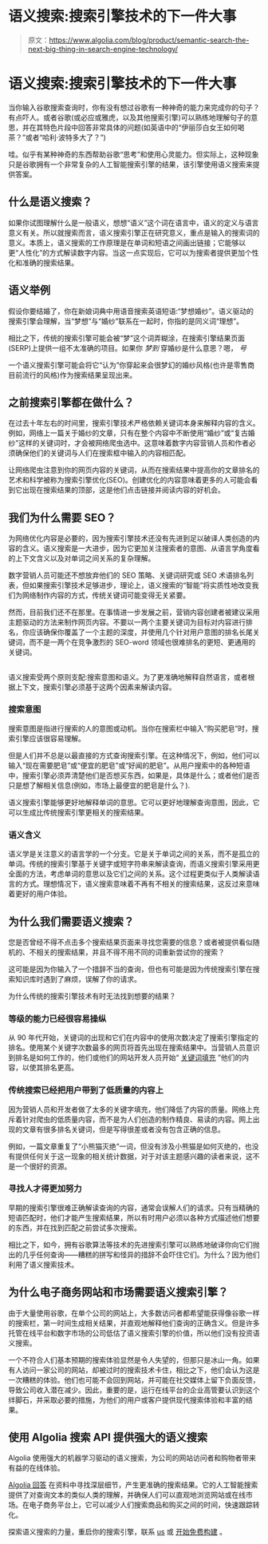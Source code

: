 # 语义搜索:搜索引擎技术的下一件大事

> 原文：<https://www.algolia.com/blog/product/semantic-search-the-next-big-thing-in-search-engine-technology/>

# [](#semantic-search-the-next-big-thing-in-search-engine-technology)语义搜索:搜索引擎技术的下一件大事

当你输入谷歌搜索查询时，你有没有想过谷歌有一种神奇的能力来完成你的句子？有点吓人。或者谷歌(或必应或雅虎，以及其他搜索引擎)可以熟练地理解句子的意思，并在其特色片段中回答非常具体的问题(如英语中的“伊丽莎白女王如何喝茶？”或者“哈利·波特多大了？”)

哇。似乎有某种神奇的东西帮助谷歌“思考”和使用心灵能力。但实际上，这种现象只是谷歌拥有一个非常复杂的人工智能搜索引擎的结果，该引擎使用语义搜索来提供答案。

## [](#what-is-semantic-search%c2%a0)什么是语义搜索？

如果你试图理解什么是一般语义，想想“语义”这个词在语言中，语义的定义与语言意义有关。所以就搜索而言，语义搜索引擎正在研究意义，重点是输入的搜索词的意义。本质上，语义搜索的工作原理是在单词和短语之间画出链接；它能够以更“人性化”的方式解读数字内容。当这一点实现后，它可以为搜索者提供更加个性化和准确的搜索结果。

## [](#examples-of-semantics)语义举例

假设你要结婚了，你在新娘词典中用语音搜索英语短语:“梦想婚纱”。语义驱动的搜索引擎会理解，当“梦想”与“婚纱”联系在一起时，你指的是同义词“理想”。

相比之下，传统的搜索引擎可能会被“梦”这个词弄糊涂，在搜索引擎结果页面(SERP)上提供一组不太准确的项目。如果你 *梦到* 穿婚纱是什么意思？嗯， *号*

一个语义搜索引擎可能会将它“认为”你穿起来会很梦幻的婚纱风格(也许是零售商目前流行的风格)作为搜索结果呈现出来。

## [](#what-were-search-engines-doing-before)之前搜索引擎都在做什么？

在过去十年左右的时间里，搜索引擎技术严格依赖关键词本身来解释内容的含义。例如，网络上一篇关于婚纱的文章，只有在整个内容中不断使用“婚纱”或“复古婚纱”这样的关键词时，才会被网络爬虫选中。这意味着数字内容营销人员和作者必须确保他们的关键词与人们在搜索框中输入的内容相匹配。

让网络爬虫注意到你的网页内容的关键词，从而在搜索结果中提高你的文章排名的艺术和科学被称为搜索引擎优化(SEO)。创建优化的内容意味着更多的人可能会看到它出现在搜索结果的顶部，这是他们点击链接并阅读内容的好机会。

## [](#why-have-we-needed-seo%c2%a0)我们为什么需要 SEO？

为网络优化内容是必要的，因为搜索引擎技术还没有先进到足以破译人类创造的内容的含义。语义搜索是一大进步，因为它更加关注搜索者的意图、从语言学角度看的上下文含义以及对单词之间关系的复杂理解。

数字营销人员可能还不想放弃他们的 SEO 策略、关键词研究或 SEO 术语排名列表，但如果搜索引擎技术足够进步，理论上，语义搜索的“智能”将实质性地改变我们为网络制作内容的方式，传统关键词可能变得无关紧要。

然而，目前我们还不在那里。在事情进一步发展之前，营销内容创建者被建议采用主题驱动的方法来制作网页内容。不要以一两个主要关键词为目标对内容进行排名，你应该确保你覆盖了一个主题的深度，并使用几个针对用户意图的排名[](https://www.semrush.com/blog/how-to-choose-long-tail-keywords/)长尾关键词，而不是一两个在竞争激烈的 SEO-word 领域也很难排名的更短、更通用的关键词。

## [](#the-principles-of-semantic-search%c2%a0)

语义搜索受两个原则支配:搜索意图和语义。为了更准确地解释自然语言，或者根据上下文，搜索引擎必须基于这两个因素来解读内容。

### [](#search-intent%c2%a0)搜索意图

搜索意图是指进行搜索的人的意图或动机。当你在搜索栏中输入“购买肥皂”时，搜索引擎应该很容易理解。

但是人们并不总是以最直接的方式查询搜索引擎。在这种情况下，例如，他们可以输入“现在需要肥皂”或“便宜的肥皂”或“好闻的肥皂”。从用户搜索中的各种短语中，搜索引擎必须弄清楚他们是否想买东西，如果是，具体是什么；或者他们是否只是想了解相关信息(例如，市场上最便宜的肥皂是什么？).

语义搜索引擎能够更好地解释单词的意思。它可以更好地理解查询意图，因此，它可以生成比传统搜索引擎更相关的搜索结果。

### [](#semantic-meaning%c2%a0)语义含义

语义学是关注意义的语言学的一个分支。它是关于单词之间的关系，而不是孤立的单词。传统的搜索引擎基于关键字或短字符串来解读查询，而语义搜索引擎采用更全面的方法，考虑单词的意思以及它们之间的关系。这个过程更类似于人类解读语言的方式。理想情况下，语义搜索意味着不再有不相关的搜索结果，这反过来意味着更好的用户体验。

## [](#why-do-we-need-semantic-search%c2%a0)为什么我们需要语义搜索？

您是否曾经不得不点击多个搜索结果页面来寻找您需要的信息？或者被提供看似随机的、不相关的搜索结果，并且不得不用不同的词重新尝试你的搜索？

这可能是因为你输入了一个措辞不当的查询，但也有可能是因为传统搜索引擎在搜索知识库时遇到了麻烦，误解了你的请求。

为什么传统的搜索引擎技术有时无法找到想要的结果？

### [](#the-ability-to-rank-has-been-easy-to-manipulate%c2%a0)等级的能力已经很容易操纵

从 90 年代开始，关键词的出现和它们在内容中的使用次数决定了搜索引擎指定的排名。使用某个关键字次数最多的网页将首先出现在搜索结果中。当营销人员意识到排名是如何工作的，他们或他们的网站开发人员开始“ [关键词填充](https://en.wikipedia.org/wiki/Keyword_stuffing) ”他们的内容，以使其排名更高。

### [](#traditional-search-has-taken-users-to-low-quality-content%c2%a0%c2%a0)传统搜索已经把用户带到了低质量的内容上

因为营销人员和开发者做了太多的关键字填充，他们降低了内容的质量。网络上充斥着针对爬虫的低质量内容，而不是为人们创造的制作精良、易读的内容。网上出现的文章有很多排名关键词，但是写得很差或者没有包含正确的信息。

例如，一篇文章重复了“小熊猫灭绝”一词，但没有涉及小熊猫是如何灭绝的，也没有提供任何关于这一现象的相关统计数据，对于对该主题感兴趣的读者来说，这不是一个很好的资源。

### [](#people-searching-have-had-to-work-harder%c2%a0)寻找人才得更加努力

早期的搜索引擎很难正确解读查询的内容，通常会误解人们的请求。只有当精确的短语匹配时，他们才能产生搜索结果，所以有时用户必须以各种方式描述他们想要的东西，并在找到匹配之前尝试多次搜索。

相比之下，如今，拥有谷歌算法等技术的先进搜索引擎可以熟练地破译你向它们抛出的几乎任何查询——糟糕的拼写和怪异的措辞不会吓住它们。为什么？因为他们利用了语义搜索技术。

## [](#why-do-ecommerce-sites-and-marketplaces-need-semantic-search-engines)为什么电子商务网站和市场需要语义搜索引擎？

由于大量使用谷歌，在单个公司的网站上，大多数访问者都希望能获得像谷歌一样的搜索栏，第一时间生成相关结果，并直观地解释他们查询的正确含义。但是许多托管在线平台和数字市场的公司低估了语义搜索引擎的价值，所以他们没有投资语义搜索。

一个不符合人们基本预期的搜索体验显然是令人失望的，但那只是冰山一角。如果有人访问一家公司的网站，却被过时的搜索技术卡住，相比之下，他们会认为这是一次糟糕的体验。他们也可能不会回到网站，并可能在社交媒体上留下负面反馈，导致公司收入潜在减少。因此，重要的是，运行在线平台的企业高管要认识到这个绊脚石，并采取必要的措施，为他们的用户或客户提供现代搜索体验和丰富的结果。

## [](#provide-great-semantic-search-with-the-algolia-search-api%c2%a0)使用 Algolia 搜索 API 提供强大的语义搜索

Algolia 使用强大的机器学习驱动的语义搜索，为公司的网站访问者和购物者带来有益的在线体验。

[Algolia 回答](https://www.algolia.com/) 在资料中寻找深层细节，产生更准确的搜索结果。它的人工智能搜索提供了对查询文本的类似人类的理解，并确保人们可以直观地浏览网站或在线市场。在电子商务平台上，它可以减少人们搜索商品和购买之间的时间，快速跟踪转化。

探索语义搜索的力量，重启你的搜索引擎，联系 [us](https://www.algolia.com/contactus/) 或 [开始免费构建](https://www.algolia.com/users/sign_up) 。